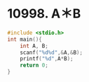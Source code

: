 # 10998. A＊B
```c++
#include <stdio.h>
int main(){
    int A, B;
    scanf("%d%d",&A,&B);
    printf("%d",A*B);
    return 0;
}
```